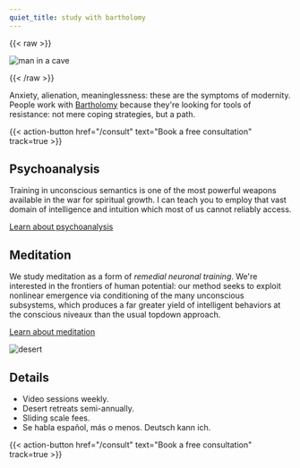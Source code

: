 ```yaml
---
quiet_title: study with bartholomy
---
```


<!-- HACK: file cannot begin with a shortcode; yaml or comment fixes it -->

{{< raw >}}

<img srcset="/covers/caveguy_420.jpg 420w,
              /covers/caveguy_720.jpg 720w"
sizes="(max-width: 425px) 100vw, 100vw"
src="/covers/caveguy_720.jpg" alt="man in a cave" />

{{< /raw >}}

Anxiety, alienation, meaninglessness: these are the symptoms of modernity. People work with [Bartholomy](/about) because they're looking for tools of resistance: not mere coping strategies, but a path.

{{< action-button href="/consult" text="Book a free consultation" track=true >}}

## Psychoanalysis

Training in unconscious semantics is one of the most powerful weapons available in the war for spiritual growth. I can teach you to employ that vast domain of intelligence and intuition which most of us cannot reliably access.

[Learn about psychoanalysis](/posts/uncanny/)

## Meditation

We study meditation as a form of *remedial neuronal training*. We're interested in the frontiers of human potential: our method seeks to exploit nonlinear emergence via conditioning of the many unconscious subsystems, which produces a far greater yield of intelligent behaviors at the conscious niveaux than the usual topdown approach.

[Learn about meditation](/posts/why-meditate/)

![desert](/landscape.jpg)

## Details

* Video sessions weekly.
* Desert retreats semi-annually.
* Sliding scale fees.
* Se habla español, más o menos. Deutsch kann ich.

{{< action-button href="/consult" text="Book a free consultation" track=true >}}
